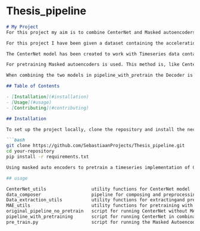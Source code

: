# Thesis_pipeline

```markdown
# My Project
For this project my aim is to combine CenterNet and Masked autoencoders pretraining in object recognition on a timeseries dataset.

For this project I have been given a dataset containing the accelerations and speed for crabplovers over 10 second time intervals. There is an unlabelled dataset, used for pretraining, and a labelled dataset used for supervised learning. The goal is to find the influence of the pretraining on the performance of CenterNet.

The CenterNet model has been created to work with Timeseries data containing four variables. The data is encoded CenterNet's backbone and then passed onto a heatmaphead, sizemaphead and offsethead as a featuremap. The heatmaphead aims to predict the middlepoint of the behaviour which is showcased by the crabplovers, for each behavioural class. The sizemaphead creates a sizemap indicating the duration of each behaviour for point p in time. The offset head reconstructs the difference between the original locations and the locations after downsampling via stride took place. Once these maps are combined using peakextraction and timeline reconstruction methods, the output can be compared to the original labelled data.

For pretraining Masked autoencoders is used. This method is, like CenterNet, originally meant for 2d imagery data, but is modified to match the needs for this project. For this implementation of Masked autoencoders the timeseries data is diveded into segments of which 80% will be randomly masked. Then the encoder will make a latent representation of the data and feed that to a architecturally simple decoder. This decoder will try to reconstruct the original dataset, allowing for the encoder to try to capture important patterns and connections within the dataset.

When combining the two models in pipeline_with_pretrain the Decoder is replaced by the CenterNet model. The encoder then functions as the backbone of the CenterNet model, and cooperates with the detectionhead. 

## Table of Contents

- [Installation](#installation)
- [Usage](#usage)
- [Contributing](#contributing)

## Installation

To set up the project locally, clone the repository and install the necessary dependencies:

```bash
git clone https://github.com/SebastiaanProjects/Thesis_pipeline.git
cd your-repository
pip install -r requirements.txt

Using masked auto encoders to pretrain a timeseries implementation of CenterNet

## usage

CenterNet_utils                 utility functions for CenterNet model
data_composer                   pipeline for composing and preprocessing data
Data_extraction_utils           utility functions for extractingand preprocessing data
MAE_utils                       utility functions for pretraining with Masked Autoencoders
original_pipeline_no_pretrain   script for running CenterNet without MAE-pretraining
pipeline_with_pretraining       script for running CenterNet in combination with MAE pretraining
pre_train.py                    script for running the Masked Autoencoders and creating the pretrained encoder
